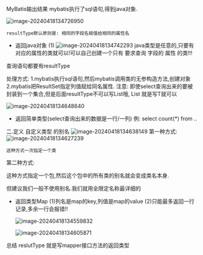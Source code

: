 MyBatis输出结果
mybatis执行了sql语句,得到java对象.

![image-20240418134726950](../../../AppData/Roaming/Typora/typora-user-images/image-20240418134726950.png)

	resultType默认原则是: 相同的字段名赋值给相同的属性名

* 返回java对象
(1) ![image-20240418134742293](../../../AppData/Roaming/Typora/typora-user-images/image-20240418134742293.png)
java类型是任意的,只要有对应的属性的类就可以!可以自己创建一个只有 要求查询 字段的 属性 的类!!!

查询语句都要有resultType

处理方式:
1.mybatis执行sql语句,然后mybatis调用类的无参构造方法,创建对象
2.mybatis把ResultSet指定列值赋给同名属性.
注意: 即使select查询出来的要被封装到一个集合,但是后面resultType不可以写List哦, List<T> 就是写T就可以

![image-20240418134648640](../../../AppData/Roaming/Typora/typora-user-images/image-20240418134648640.png)

* 返回简单类型(select查询出来的数据是一行/一列)
例: select count(*) from ..

二.定义 自定义类型 的别名
	![image-20240418134638149](../../../AppData/Roaming/Typora/typora-user-images/image-20240418134638149.png)
第一种方式:
	![image-20240418134627239](../../../AppData/Roaming/Typora/typora-user-images/image-20240418134627239.png)

	这种方式一次指定一个类

第二种方式:
	
这种方式指定一个包,然后这个包中的所有类的别名就会变成类名本身.

但建议我们一般不使用别名.我们就用全限定名称最详细的

* 返回类型Map
	(1)列名是map的key,列值是map的value
	(2)只能最多返回一行记录,多余一行会报错!!

	![image-20240418134559832](../../../AppData/Roaming/Typora/typora-user-images/image-20240418134559832.png)
	
	![image-20240418134605871](../../../AppData/Roaming/Typora/typora-user-images/image-20240418134605871.png)



总结 reslutType 就是写mapper接口方法的返回类型